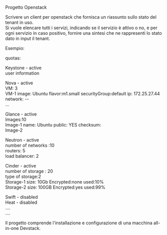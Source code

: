 Progetto Openstack  
  
Scrivere un client per openstack che fornisca un riassunto sullo stato del tenant in uso.   
Si vuole elencare tutti i servizi, indicando se il servizio è attivo o no, e per ogni servizio in caso positivo, fornire una sintesi che ne rappresenti lo stato dato in input il tenant.   
  
Esempio:  
  
quotas:  
  
Keystone - active  
user information  
  
Nova - active  
VM: 3  
VM-1 image: Ubuntu flavor:m1.small securityGroup:default ip: 172.25.27.44 network: --  
...  
  
Glance - active  
Images:10  
Image-1 name: Ubuntu public: YES checksum:  
Image-2   
  
Neutron - active  
number of networks :10  
routers: 5  
load balancer: 2  
  
Cinder - active  
number of storage : 20  
type of storage:2    
Storage-1 size: 10Gb Encrypted:none used:10%  
Storage-2 size: 100GB Encrypted:yes used:99%  
  
Swift - disabled  
Heat - disabled  
....  
....  
  
Il progetto comprende l'installazione e configurazione di una macchina all-in-one Devstack.  
